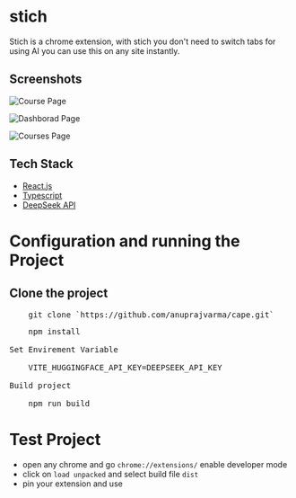 # stich

Stich is a chrome extension, with stich you don't need to switch tabs for using AI you can use this on any site instantly.

## Screenshots

![Course Page](./client/public/course-page.png)

![Dashborad Page](./client/public/dashboard.png)

![Courses Page](./client/public/courses.png)

## Tech Stack

- [React.js](https://react.dev/)
- [Typescript](https://www.typescriptlang.org/)
- [DeepSeek API](https://api-docs.deepseek.com/)

# Configuration and running the Project

## Clone the project

<pre>
    git clone `https://github.com/anuprajvarma/cape.git`
</pre>

<pre>
    npm install

Set Envirement Variable

    VITE_HUGGINGFACE_API_KEY=DEEPSEEK_API_KEY

Build project

    npm run build    
</pre>

# Test Project

- open any chrome and go `chrome://extensions/` enable developer mode
- click on `load unpacked` and select build file `dist`
- pin your extension and use
